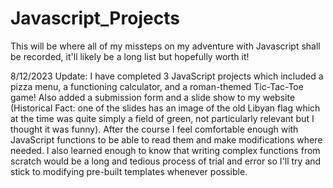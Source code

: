 # Javascript_Projects
 
This will be where all of my missteps on my adventure with Javascript shall be recorded, it'll likely be a long list but hopefully worth it!

8/12/2023 Update: I have completed 3 JavaScript projects which included a pizza menu, a functioning calculator, and a roman-themed Tic-Tac-Toe game! Also added a submission form and a slide show to my website (Historical Fact: one of the slides has an image of the old Libyan flag which at the time was quite simply a field of green, not particularly relevant but I thought it was funny). After the course I feel comfortable enough with JavaScript functions to be able to read them and make modifications where needed. I also learned enough to know that writing complex functions from scratch would be a long and tedious process of trial and error so I'll try and stick to modifying pre-built templates whenever possible.
